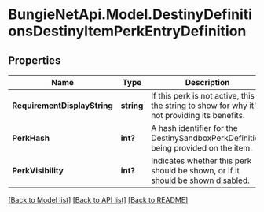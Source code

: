 # BungieNetApi.Model.DestinyDefinitionsDestinyItemPerkEntryDefinition
## Properties

Name | Type | Description | Notes
------------ | ------------- | ------------- | -------------
**RequirementDisplayString** | **string** | If this perk is not active, this is the string to show for why it&#39;s not providing its benefits. | [optional] 
**PerkHash** | **int?** | A hash identifier for the DestinySandboxPerkDefinition being provided on the item. | [optional] 
**PerkVisibility** | **int?** | Indicates whether this perk should be shown, or if it should be shown disabled. | [optional] 

[[Back to Model list]](../README.md#documentation-for-models) [[Back to API list]](../README.md#documentation-for-api-endpoints) [[Back to README]](../README.md)

